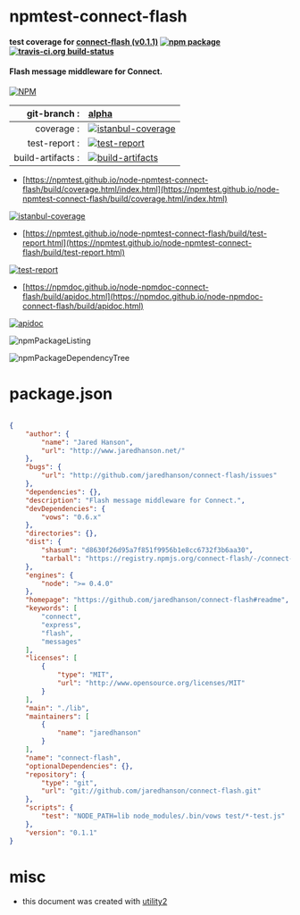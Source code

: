# npmtest-connect-flash

#### test coverage for  [connect-flash (v0.1.1)](https://github.com/jaredhanson/connect-flash#readme)  [![npm package](https://img.shields.io/npm/v/npmtest-connect-flash.svg?style=flat-square)](https://www.npmjs.org/package/npmtest-connect-flash) [![travis-ci.org build-status](https://api.travis-ci.org/npmtest/node-npmtest-connect-flash.svg)](https://travis-ci.org/npmtest/node-npmtest-connect-flash)

#### Flash message middleware for Connect.

[![NPM](https://nodei.co/npm/connect-flash.png?downloads=true&downloadRank=true&stars=true)](https://www.npmjs.com/package/connect-flash)

| git-branch : | [alpha](https://github.com/npmtest/node-npmtest-connect-flash/tree/alpha)|
|--:|:--|
| coverage : | [![istanbul-coverage](https://npmtest.github.io/node-npmtest-connect-flash/build/coverage.badge.svg)](https://npmtest.github.io/node-npmtest-connect-flash/build/coverage.html/index.html)|
| test-report : | [![test-report](https://npmtest.github.io/node-npmtest-connect-flash/build/test-report.badge.svg)](https://npmtest.github.io/node-npmtest-connect-flash/build/test-report.html)|
| build-artifacts : | [![build-artifacts](https://npmtest.github.io/node-npmtest-connect-flash/glyphicons_144_folder_open.png)](https://github.com/npmtest/node-npmtest-connect-flash/tree/gh-pages/build)|

- [https://npmtest.github.io/node-npmtest-connect-flash/build/coverage.html/index.html](https://npmtest.github.io/node-npmtest-connect-flash/build/coverage.html/index.html)

[![istanbul-coverage](https://npmtest.github.io/node-npmtest-connect-flash/build/screenCapture.buildCi.browser.%252Ftmp%252Fbuild%252Fcoverage.lib.html.png)](https://npmtest.github.io/node-npmtest-connect-flash/build/coverage.html/index.html)

- [https://npmtest.github.io/node-npmtest-connect-flash/build/test-report.html](https://npmtest.github.io/node-npmtest-connect-flash/build/test-report.html)

[![test-report](https://npmtest.github.io/node-npmtest-connect-flash/build/screenCapture.buildCi.browser.%252Ftmp%252Fbuild%252Ftest-report.html.png)](https://npmtest.github.io/node-npmtest-connect-flash/build/test-report.html)

- [https://npmdoc.github.io/node-npmdoc-connect-flash/build/apidoc.html](https://npmdoc.github.io/node-npmdoc-connect-flash/build/apidoc.html)

[![apidoc](https://npmdoc.github.io/node-npmdoc-connect-flash/build/screenCapture.buildCi.browser.%252Ftmp%252Fbuild%252Fapidoc.html.png)](https://npmdoc.github.io/node-npmdoc-connect-flash/build/apidoc.html)

![npmPackageListing](https://npmtest.github.io/node-npmtest-connect-flash/build/screenCapture.npmPackageListing.svg)

![npmPackageDependencyTree](https://npmtest.github.io/node-npmtest-connect-flash/build/screenCapture.npmPackageDependencyTree.svg)



# package.json

```json

{
    "author": {
        "name": "Jared Hanson",
        "url": "http://www.jaredhanson.net/"
    },
    "bugs": {
        "url": "http://github.com/jaredhanson/connect-flash/issues"
    },
    "dependencies": {},
    "description": "Flash message middleware for Connect.",
    "devDependencies": {
        "vows": "0.6.x"
    },
    "directories": {},
    "dist": {
        "shasum": "d8630f26d95a7f851f9956b1e8cc6732f3b6aa30",
        "tarball": "https://registry.npmjs.org/connect-flash/-/connect-flash-0.1.1.tgz"
    },
    "engines": {
        "node": ">= 0.4.0"
    },
    "homepage": "https://github.com/jaredhanson/connect-flash#readme",
    "keywords": [
        "connect",
        "express",
        "flash",
        "messages"
    ],
    "licenses": [
        {
            "type": "MIT",
            "url": "http://www.opensource.org/licenses/MIT"
        }
    ],
    "main": "./lib",
    "maintainers": [
        {
            "name": "jaredhanson"
        }
    ],
    "name": "connect-flash",
    "optionalDependencies": {},
    "repository": {
        "type": "git",
        "url": "git://github.com/jaredhanson/connect-flash.git"
    },
    "scripts": {
        "test": "NODE_PATH=lib node_modules/.bin/vows test/*-test.js"
    },
    "version": "0.1.1"
}
```



# misc
- this document was created with [utility2](https://github.com/kaizhu256/node-utility2)
